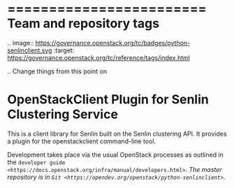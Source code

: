 ========================
Team and repository tags
========================

.. image:: https://governance.openstack.org/tc/badges/python-senlinclient.svg
    :target: https://governance.openstack.org/tc/reference/tags/index.html

.. Change things from this point on

OpenStackClient Plugin for Senlin Clustering Service
====================================================

This is a client library for Senlin built on the Senlin clustering API. It
provides a plugin for the openstackclient command-line tool.

Development takes place via the usual OpenStack processes as outlined in the
`developer guide <https://docs.openstack.org/infra/manual/developers.html>`_.
The master repository is in `Git <https://opendev.org/openstack/python-senlinclient>`_.

